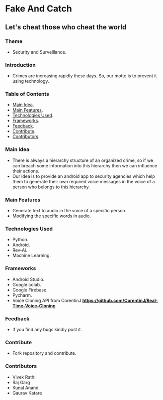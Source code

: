 # Fake And Catch
## Let's cheat those who cheat the world
### Theme
* Security and Surveillance.

### Introduction
* Crimes are increasing rapidly these days. So, our motto is to prevent it using technology. 

### Table of Contents
* [Main Idea](#main-idea).
* [Main Features](#main-features).
* [Technologies Used](#technologies-used).
* [Frameworks](#frameworks).
* [Feedback](#feedback).
* [Contribute](#contribute).
* [Contributors](#contributors).

### Main Idea
* There is always a hierarchy structure of an organized crime, so if we can breach some information into this hierarchy then we can influence their actions.
* Our idea is to provide an android app to security agencies which help them to generate their own required voice messages in the voice of a person who belongs to this hierarchy.
### Main Features
* Generate text to audio in the voice of a specific person.
* Modifying the specific words in audio.
### Technologies Used
* Python.
* Android.
* Rev-Ai.
* Machine Learning.
### Frameworks
* Android Studio.
* Google colab.
* Google Firebase.
* Pycharm.
* Voice Cloning API from CorentinJ **https://github.com/CorentinJ/Real-Time-Voice-Cloning** 
### Feedback
* If you find any bugs kindly post it.
### Contribute
* Fork repository and contribute.
### Contributors
* Vivek Rathi
* Raj Garg
* Kunal Anand
* Gaurav Katare
